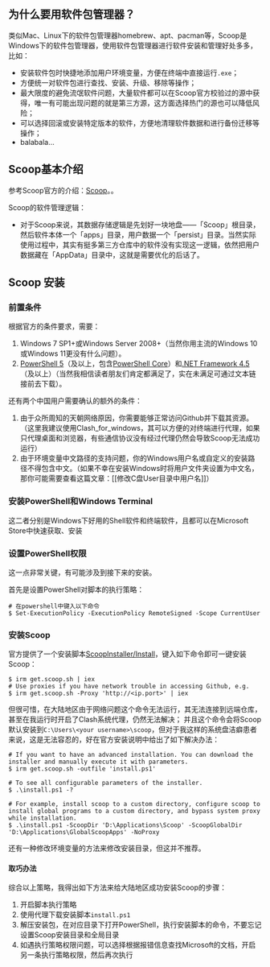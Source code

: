 ## 为什么要用软件包管理器？
类似Mac、Linux下的软件包管理器homebrew、apt、pacman等，Scoop是Windows下的软件包管理器，使用软件包管理器进行软件安装和管理好处多多，比如：
- 安装软件包时快捷地添加用户环境变量，方便在终端中直接运行`.exe`；
- 方便统一对软件包进行查找、安装、升级、移除等操作；
- 最大限度的避免流氓软件问题，大量软件都可以在Scoop官方校验过的源中获得，唯一有可能出现问题的就是第三方源，这方面选择热门的源也可以降低风险；
- 可以选择回滚或安装特定版本的软件，方便地清理软件数据和进行备份迁移等操作；
- balabala...

## Scoop基本介绍
参考Scoop官方的介绍：[Scoop](https://github.com/ScoopInstaller/Scoop)。。

Scoop的软件管理逻辑：
- 对于Scoop来说，其数据存储逻辑是先划好一块地盘——「Scoop」根目录，然后软件本体一个「apps」目录，用户数据一个「persist」目录。当然实际使用过程中，其实有挺多第三方仓库中的软件没有实现这一逻辑，依然把用户数据藏在「AppData」目录中，这就是需要优化的后话了。

## Scoop 安装

### 前置条件
根据官方的条件要求，需要：
1. Windows 7 SP1+或Windows Server 2008+（当然你用主流的Windows 10或Windows 11更没有什么问题）。
2. [PowerShell 5](https://link.zhihu.com/?target=https%3A//www.microsoft.com/en-us/download/details.aspx%3Fid%3D54616)（及以上，包含[PowerShell Core](https://link.zhihu.com/?target=https%3A//docs.microsoft.com/en-us/powershell/scripting/install/installing-powershell-on-windows%3Fview%3Dpowershell-7.2%26viewFallbackFrom%3Dpowershell-6)）和[.NET Framework 4.5](https://link.zhihu.com/?target=https%3A//docs.microsoft.com/en-us/powershell/scripting/install/installing-powershell-on-windows%3Fview%3Dpowershell-7.2%26viewFallbackFrom%3Dpowershell-6)（及以上）（当然我相信读者朋友们肯定都满足了，实在未满足可通过文本链接前去下载）。

还有两个中国用户需要确认的额外的条件：
1. 由于众所周知的天朝网络原因，你需要能够正常访问Github并下载其资源。（这里我建议使用Clash_for_windows，其可以方便的对终端进行代理，如果只代理桌面和浏览器，有些通信协议没有经过代理仍然会导致Scoop无法成功运行）
2. 由于环境变量中文路径的支持问题，你的Windows用户名或自定义的安装路径不得包含中文。（如果不幸在安装Windows时将用户文件夹设置为中文名，那你可能需要查看这篇文章：[[修改C盘User目录中用户名]]）

### 安装PowerShell和Windows Terminal
这二者分别是Windows下好用的Shell软件和终端软件，且都可以在Microsoft Store中快速获取、安装

### 设置PowerShell权限
这一点非常关键，有可能涉及到接下来的安装。

首先是设置PowerShell对脚本的执行策略：
```shell
# 在powershell中键入以下命令
$ Set-ExecutionPolicy -ExecutionPolicy RemoteSigned -Scope CurrentUser
```

### 安装Scoop
官方提供了一个安装脚本[ScoopInstaller/Install](https://github.com/ScoopInstaller/Install)，键入如下命令即可一键安装Scoop：
```shell
$ irm get.scoop.sh | iex
# Use proxies if you have network trouble in accessing Github, e.g.
$ irm get.scoop.sh -Proxy 'http://<ip.port>' | iex
```
但很可惜，在大陆地区由于网络问题这个命令无法运行，其无法连接到远端仓库，甚至在我运行时开启了Clash系统代理，仍然无法解决；
并且这个命令会将Scoop默认安装到`C:\Users\<your username>\scoop`，但对于我这样的系统盘洁癖患者来说，这是无法容忍的，好在官方安装说明中给出了如下解决办法：
```shell
# If you want to have an advanced installation. You can download the installer and manually execute it with parameters.
$ irm get.scoop.sh -outfile 'install.ps1'

# To see all configurable parameters of the installer.
$ .\install.ps1 -?

# For example, install scoop to a custom directory, configure scoop to install global programs to a custom directory, and bypass system proxy while installation.
$ .\install.ps1 -ScoopDir 'D:\Applications\Scoop' -ScoopGlobalDir 'D:\Applications\GlobalScoopApps' -NoProxy
```
还有一种修改环境变量的方法来修改安装目录，但这并不推荐。

#### 取巧办法
综合以上策略，我得出如下方法来给大陆地区成功安装Scoop的步骤：
1. 开启脚本执行策略
2. 使用代理下载安装脚本`install.ps1`
3. 解压安装包，在对应目录下打开PowerShell，执行安装脚本的命令，不要忘记设置Scoop安装目录和全局目录
4. 如遇执行策略权限问题，可以选择根据报错信息查找Microsoft的文档，开启另一条执行策略权限，然后再次执行